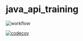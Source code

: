 # java_api_training

![workflow](https://github.com/matheogit/java_api_training/actions/workflows/build.yml/badge.svg)

[![codecov](https://codecov.io/gh/matheogit/java_api_training/branch/main/graph/badge.svg?token=LW1L8O8VPR)](https://codecov.io/gh/matheogit/java_api_training)
